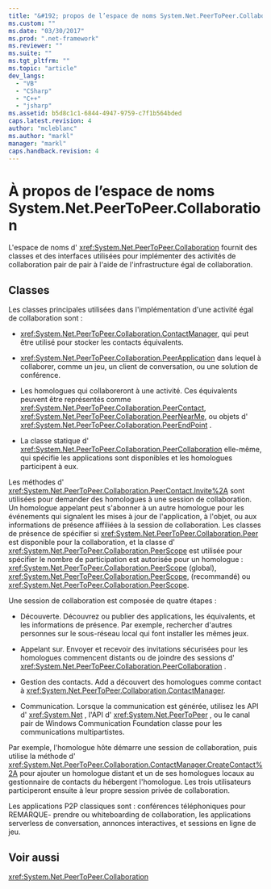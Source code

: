 ```yaml
---
title: "&#192; propos de l’espace de noms System.Net.PeerToPeer.Collaboration | Microsoft Docs"
ms.custom: ""
ms.date: "03/30/2017"
ms.prod: ".net-framework"
ms.reviewer: ""
ms.suite: ""
ms.tgt_pltfrm: ""
ms.topic: "article"
dev_langs: 
  - "VB"
  - "CSharp"
  - "C++"
  - "jsharp"
ms.assetid: b5d8c1c1-6844-4947-9759-c7f1b564bded
caps.latest.revision: 4
author: "mcleblanc"
ms.author: "markl"
manager: "markl"
caps.handback.revision: 4
---
```

# &#192; propos de l’espace de noms System.Net.PeerToPeer.Collaboration
L'espace de noms d' <xref:System.Net.PeerToPeer.Collaboration> fournit des classes et des interfaces utilisées pour implémenter des activités de collaboration pair de pair à l'aide de l'infrastructure égal de collaboration.  
  
## Classes  
 Les classes principales utilisées dans l'implémentation d'une activité égal de collaboration sont :  
  
-   <xref:System.Net.PeerToPeer.Collaboration.ContactManager>, qui peut être utilisé pour stocker les contacts équivalents.  
  
-   <xref:System.Net.PeerToPeer.Collaboration.PeerApplication> dans lequel à collaborer, comme un jeu, un client de conversation, ou une solution de conférence.  
  
-   Les homologues qui collaboreront à une activité.  Ces équivalents peuvent être représentés comme <xref:System.Net.PeerToPeer.Collaboration.PeerContact>, <xref:System.Net.PeerToPeer.Collaboration.PeerNearMe>, ou objets d' <xref:System.Net.PeerToPeer.Collaboration.PeerEndPoint> .  
  
-   La classe statique d' <xref:System.Net.PeerToPeer.Collaboration.PeerCollaboration> elle\-même, qui spécifie les applications sont disponibles et les homologues participent à eux.  
  
 Les méthodes d' <xref:System.Net.PeerToPeer.Collaboration.PeerContact.Invite%2A> sont utilisées pour demander des homologues à une session de collaboration.  Un homologue appelant peut s'abonner à un autre homologue pour les événements qui signalent les mises à jour de l'application, à l'objet, ou aux informations de présence affiliées à la session de collaboration.  Les classes de présence de spécifier si <xref:System.Net.PeerToPeer.Collaboration.Peer> est disponible pour la collaboration, et la classe d' <xref:System.Net.PeerToPeer.Collaboration.PeerScope> est utilisée pour spécifier le nombre de participation est autorisée pour un homologue : <xref:System.Net.PeerToPeer.Collaboration.PeerScope> \(global\), <xref:System.Net.PeerToPeer.Collaboration.PeerScope>, \(recommandé\) ou <xref:System.Net.PeerToPeer.Collaboration.PeerScope>.  
  
 Une session de collaboration est composée de quatre étapes :  
  
-   Découverte.  Découvrez ou publier des applications, les équivalents, et les informations de présence.  Par exemple, rechercher d'autres personnes sur le sous\-réseau local qui font installer les mêmes jeux.  
  
-   Appelant sur.  Envoyer et recevoir des invitations sécurisées pour les homologues commencent distants ou de joindre des sessions d' <xref:System.Net.PeerToPeer.Collaboration.PeerCollaboration> .  
  
-   Gestion des contacts.  Add a découvert des homologues comme contact à <xref:System.Net.PeerToPeer.Collaboration.ContactManager>.  
  
-   Communication.  Lorsque la communication est générée, utilisez les API d' <xref:System.Net> , l'API d' <xref:System.Net.PeerToPeer> , ou le canal pair de Windows Communication Foundation classe pour les communications multipartistes.  
  
 Par exemple, l'homologue hôte démarre une session de collaboration, puis utilise la méthode d' <xref:System.Net.PeerToPeer.Collaboration.ContactManager.CreateContact%2A> pour ajouter un homologue distant et un de ses homologues locaux au gestionnaire de contacts du hébergent l'homologue.  Les trois utilisateurs participeront ensuite à leur propre session privée de collaboration.  
  
 Les applications P2P classiques sont : conférences téléphoniques pour REMARQUE\- prendre ou whiteboarding de collaboration, les applications serverless de conversation, annonces interactives, et sessions en ligne de jeu.  
  
## Voir aussi  
 <xref:System.Net.PeerToPeer.Collaboration>